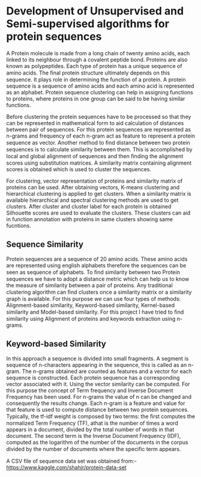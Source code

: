 # Development of Unsupervised and Semi-supervised algorithms for protein sequences
A Protein molecule is made from a long chain of twenty amino acids, each linked to its neighbour through a covalent peptide bond. Proteins are also known as polypeptides. Each type of protein has a unique sequence of amino acids. The ﬁnal protein structure ultimately depends on this sequence. It plays role in determining the function of a protein. A protein sequence is a sequence of amino acids and each amino acid is represented as an alphabet. Protein sequence clustering can help in assigning functions to proteins, where proteins in one group can be said to be having similar functions.

Before clustering the protein sequences have to be processed so that they can be represented in mathematical form to aid calculation of distances between pair of sequences. For this protein sequences are represented as n-grams and frequency of each n-gram act as feature to represent a protein sequence as vector. Another method to ﬁnd distance between two protein sequences is to calculate similarity between them. This is accomplished by local and global alignment of sequences and then ﬁnding the alignment scores using substitution matrices. A similarity matrix containing alignment scores is obtained which is used to cluster the sequences.

For clustering, vector representation of proteins and similarity matrix of proteins can be used. After obtaining vectors, K-means clustering and hierarchical clustering is applied to get clusters. When a similarity matrix is available hierarchical and spectral clustering methods are used to get clusters. After cluster and cluster label for each protein is obtained Silhouette scores are used to evaluate the clusters. These clusters can aid in function annotation with proteins in same clusters showing same fucntions.

Sequence Similarity
---

Protein sequences are a sequence of 20 amino acids. These amino acids are represented using english alphabets therefore the sequences can be seen as sequence of alphabets. To ﬁnd similarity between two Protein sequences we have to adopt a distance metric which can help us to know the measure of similarity between a pair of proteins. Any traditional clustering algorithm can ﬁnd clusters once a similarity matrix or a similarity graph is available. For this purpose we can use four types of methods: Alignment-based similarity, Keyword-based similarity, Kernel-based similarity and Model-based similarity. For this project I have tried to ﬁnd similarity using Alignment of proteins and keywords extraction using n-grams.

Keyword-based Similarity
---

In this approach a sequence is divided into small fragments. A segment is sequence of n-characters appearing in the sequence, this is called as an n-gram. The n-grams obtained are counted as features and a vector for each sequence is constructed. Each protein sequence has a corresponding vector associated with it. Using the vector similarity can be computed. For this purpose the concept of Term frequency and Inverse Document Frequency has been used. For n-grams the value of n can be changed and consequently the results change. Each n-gram is a feature and value for that feature is used to compute distance between two protein sequences. Typically, the tf-idf weight is composed by two terms: the ﬁrst computes the normalized Term Frequency (TF), athat is the number of times a word appears in a document, divided by the total number of words in that document. The second term is the Inverse Document Frequency (IDF), computed as the logarithm of the number of the documents in the corpus divided by the number of documents where the speciﬁc term appears.



A CSV file of sequence data set was obtained from:- 
https://www.kaggle.com/shahir/protein-data-set 
